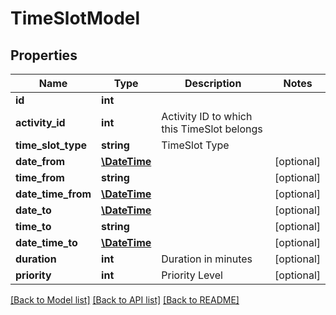 # TimeSlotModel

## Properties
Name | Type | Description | Notes
------------ | ------------- | ------------- | -------------
**id** | **int** |  | 
**activity_id** | **int** | Activity ID to which this TimeSlot belongs | 
**time_slot_type** | **string** | TimeSlot Type | 
**date_from** | [**\DateTime**](Date.md) |  | [optional] 
**time_from** | **string** |  | [optional] 
**date_time_from** | [**\DateTime**](\DateTime.md) |  | [optional] 
**date_to** | [**\DateTime**](Date.md) |  | [optional] 
**time_to** | **string** |  | [optional] 
**date_time_to** | [**\DateTime**](\DateTime.md) |  | [optional] 
**duration** | **int** | Duration in minutes | [optional] 
**priority** | **int** | Priority Level | [optional] 

[[Back to Model list]](../README.md#documentation-for-models) [[Back to API list]](../README.md#documentation-for-api-endpoints) [[Back to README]](../README.md)


